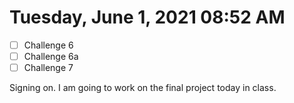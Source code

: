 # Tuesday, June  1, 2021 08:52 AM
- [ ] Challenge 6
- [ ] Challenge 6a
- [ ] Challenge 7

Signing on. I am going to work on the final project today in class.

